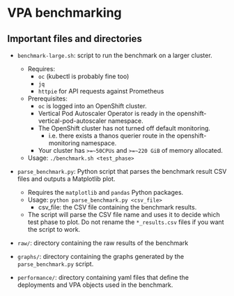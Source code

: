 # VPA benchmarking

## Important files and directories

* `benchmark-large.sh`: script to run the benchmark on a larger cluster.
  * Requires:
    * `oc` (kubectl is probably fine too)
    * `jq`
    * `httpie` for API requests against Prometheus
  * Prerequisites: 
    * `oc` is logged into an OpenShift cluster.
    * Vertical Pod Autoscaler Operator is ready in the openshift-vertical-pod-autoscaler namespace.
    * The OpenShift cluster has not turned off default monitoring.
      * i.e. there exists a thanos querier route in the openshift-monitoring namespace.
    * Your cluster has `>=~50CPUs` and `>=~220 GiB` of memory allocated.
  * Usage: `./benchmark.sh <test_phase>`

* `parse_benchmark.py`: Python script that parses the benchmark result CSV files and outputs a Matplotlib plot.
  * Requires the `matplotlib` and `pandas` Python packages.
  * Usage: `python parse_benchmark.py <csv_file>`
    * csv_file: the CSV file containing the benchmark results.
  * The script will parse the CSV file name and uses it to decide which test phase to plot. Do not rename the `*_results.csv` files if you want the script to work.
* `raw/`: directory containing the raw results of the benchmark
* `graphs/`: directory containing the graphs generated by the `parse_benchmark.py` script.
* `performance/`: directory containing yaml files that define the deployments and VPA objects used in the benchmark.
